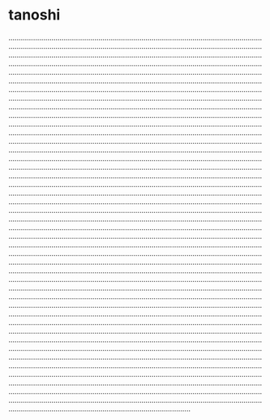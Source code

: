 # tanoshi
.............................................................................................................................................................................................................................................................................................................................................................................................................................................................................................................................................................................................................................................................................................................................................................................................................................................................................................................................................................................................................................................................................................................................................................................................................................................................................................................................................................................................................................................................................................................................................................................................................................................................................................................................................................................................................................................................................................................................................................................................................................................................................................................................................................................................................................................................................................................................................................................................................................................................................................................................................................................................................................................................................................................................................................................................................................................................................................................................................................................................................................................................................................................................................................................................................................................................................................................................................................................................................................................................................................................................................................................................................................................................................................................................................................................................................................................................................................................................................................................................................................................................................................................................................................................................................................................................................................................................................................................................................................................................................................................................................................................................................................................................................................................................................................................................................................................................................................................................................................................................................................................................................................................................................................................................................................................................................................................................................................................................................................................................................................................................................................................................................................................